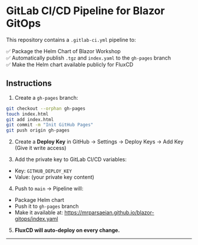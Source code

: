 # GitLab CI/CD Pipeline for Blazor GitOps

This repository contains a `.gitlab-ci.yml` pipeline to:

✅ Package the Helm Chart of Blazor Workshop  
✅ Automatically publish `.tgz` and `index.yaml` to the `gh-pages` branch  
✅ Make the Helm chart available publicly for FluxCD

## Instructions

1. Create a `gh-pages` branch:
```bash
git checkout --orphan gh-pages
touch index.html
git add index.html
git commit -m "Init GitHub Pages"
git push origin gh-pages
```

2. Create a **Deploy Key** in GitHub → Settings → Deploy Keys → Add Key  
   (Give it write access)

3. Add the private key to GitLab CI/CD variables:
- Key: `GITHUB_DEPLOY_KEY`
- Value: (your private key content)

4. Push to `main` → Pipeline will:
- Package Helm chart
- Push it to `gh-pages` branch
- Make it available at:
  https://mrparsaeian.github.io/blazor-gitops/index.yaml

5. **FluxCD will auto-deploy on every change.**

---
